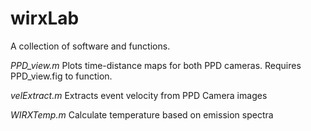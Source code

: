# wirxLab

A collection of software and functions.

*PPD_view.m*
Plots time-distance maps for both PPD cameras. Requires PPD_view.fig to function.

*velExtract.m* 
Extracts event velocity from PPD Camera images

*WIRXTemp.m* 
Calculate temperature based on emission spectra
